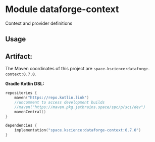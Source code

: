 # Module dataforge-context

Context and provider definitions

## Usage

## Artifact:

The Maven coordinates of this project are `space.kscience:dataforge-context:0.7.0`.

**Gradle Kotlin DSL:**
```kotlin
repositories {
    maven("https://repo.kotlin.link")
    //uncomment to access development builds
    //maven("https://maven.pkg.jetbrains.space/spc/p/sci/dev")
    mavenCentral()
}

dependencies {
    implementation("space.kscience:dataforge-context:0.7.0")
}
```
